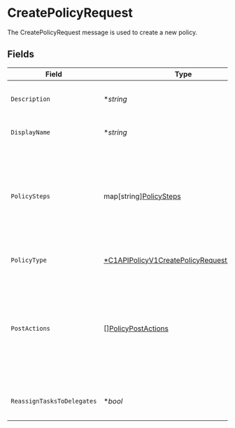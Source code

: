 # CreatePolicyRequest

 The CreatePolicyRequest message is used to create a new policy.



## Fields

| Field                                                                                                                                         | Type                                                                                                                                          | Required                                                                                                                                      | Description                                                                                                                                   |
| --------------------------------------------------------------------------------------------------------------------------------------------- | --------------------------------------------------------------------------------------------------------------------------------------------- | --------------------------------------------------------------------------------------------------------------------------------------------- | --------------------------------------------------------------------------------------------------------------------------------------------- |
| `Description`                                                                                                                                 | **string*                                                                                                                                     | :heavy_minus_sign:                                                                                                                            |  The description of the new policy.<br/>                                                                                                      |
| `DisplayName`                                                                                                                                 | **string*                                                                                                                                     | :heavy_minus_sign:                                                                                                                            |  The display name of the new policy.<br/>                                                                                                     |
| `PolicySteps`                                                                                                                                 | map[string][PolicySteps](../../models/shared/policysteps.md)                                                                                  | :heavy_minus_sign:                                                                                                                            |  The map of policy type to policy steps. The key is the stringified version of the enum. See other policies for examples.<br/>                |
| `PolicyType`                                                                                                                                  | [*C1APIPolicyV1CreatePolicyRequestPolicyType](../../models/shared/c1apipolicyv1createpolicyrequestpolicytype.md)                              | :heavy_minus_sign:                                                                                                                            |  The enum of the policy type.<br/>                                                                                                            |
| `PostActions`                                                                                                                                 | [][PolicyPostActions](../../models/shared/policypostactions.md)                                                                               | :heavy_minus_sign:                                                                                                                            |  Actions to occur after a policy finishes. As of now this is only valid on a certify policy to remediate a denied certification immediately.<br/> |
| `ReassignTasksToDelegates`                                                                                                                    | **bool*                                                                                                                                       | :heavy_minus_sign:                                                                                                                            |  Allows reassigning tasks to delegates.<br/>                                                                                                  |